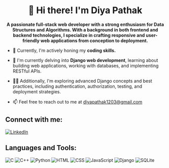 <h1 align="center"><strong>👋 Hi there! I'm Diya Pathak</strong></h1>

<p align="center"><strong>A passionate full-stack web developer with a strong enthusiasm for Data Structures and Algorithms. With a background in both frontend and backend technologies, I specialize in crafting responsive and user-friendly web applications from conception to deployment.</strong></p>

+ 🔭 Currently, I'm actively honing my **coding skills.**

+ 🌱 I'm currently delving into **Django web development**, learning about building web applications, working with databases, and implementing RESTful APIs.

+ 👩‍💻 Additionally, I'm exploring advanced Django concepts and best practices, including authentication, authorization, testing, and deployment strategies.

+ 📫 Feel free to reach out to me at  [diyapathak1203@gmail.com](mailto:diyapathak1203@gmail.com)

<h2><strong>Connect with me:</strong></h2>
  
[![LinkedIn](https://img.shields.io/badge/LinkedIn-Connect-blue?logo=linkedin)](https://www.linkedin.com/in/diyapathak1203)

<h2><strong>Languages and Tools:</strong></h2>

![C](https://img.shields.io/badge/C-00599C?style=for-the-badge&logo=c&logoColor=white)
![C++](https://img.shields.io/badge/C++-00599C?style=for-the-badge&logo=c%2B%2B&logoColor=white)
![Python](https://img.shields.io/badge/Python-3776AB?style=for-the-badge&logo=python&logoColor=white)
![HTML](https://img.shields.io/badge/HTML5-E34F26?style=for-the-badge&logo=html5&logoColor=white)
![CSS](https://img.shields.io/badge/CSS3-1572B6?style=for-the-badge&logo=css3&logoColor=white)
![JavaScript](https://img.shields.io/badge/JavaScript-F7DF1E?style=for-the-badge&logo=javascript&logoColor=black)
![Django](https://img.shields.io/badge/Django-092E20?style=for-the-badge&logo=django&logoColor=white)
![SQLite](https://img.shields.io/badge/SQLite-07405E?style=for-the-badge&logo=sqlite&logoColor=white)

